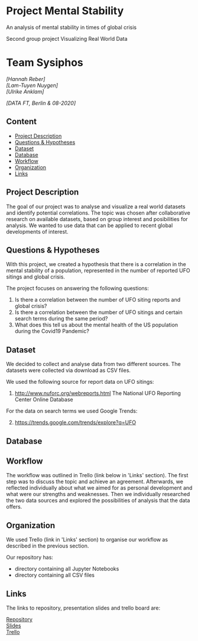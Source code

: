 # Project Mental Stability
An analysis of mental stability in times of global crisis 

Second group project
Visualizing Real World Data

# Team Sysiphos
*[Hannah Reber]*  
*[Lam-Tuyen Nuygen]*   
*[Ulrike Anklam]*  

*[DATA FT, Berlin & 08-2020]*

## Content
- [Project Description](#project-description)
- [Questions & Hypotheses](#questions-hypotheses)
- [Dataset](#dataset)
- [Database](#database)
- [Workflow](#workflow)
- [Organization](#organization)
- [Links](#links)

## Project Description

The goal of our project was to analyse and visualize a real world datasets and identify potential correlations. The topic was chosen after collaborative research on available datasets, based on group interest and posibilities for analysis. We wanted to use data that can be applied to recent global developments of interest. 

## Questions & Hypotheses

With this project, we created a hypothesis that there is a correlation in the mental stability of a population, represented in the number of reported UFO sitings and global crisis. 

The project focuses on answering the following questions:

1) Is there a correlation between the number of UFO siting reports and global crisis?
2) Is there a correlation between the number of UFO sitings and certain search terms during the same period?
3) What does this tell us about the mental health of the US population during the Covid19 Pandemic?

## Dataset
We decided to collect and analyse data from two different sources. The datasets were collected via download as CSV files.

We used the following source for report data on UFO sitings:

1) http://www.nuforc.org/webreports.html
The National UFO Reporting Center Online Database

For the data on search terms we used Google Trends:

2) https://trends.google.com/trends/explore?q=UFO

## Database



## Workflow

The workflow was outlined in Trello (link below in 'Links' section). The first step was to discuss the topic and achieve an agreement. Afterwards, we reflected individually about what we aimed for as personal development and what were our strengths and weaknesses. Then we individually researched the two data sources and explored the possibilities of analysis that the data offers. 



## Organization

We used Trello (link in 'Links' section) to organise our workflow as described in the previous section.

Our repository has:
 - directory containing all Jupyter Notebooks
 - directory containing all CSV files

## Links

The links to repository, presentation slides and trello board are:

[Repository](https://github.com/Ulli-H/Project_Mental_stability)  
[Slides](https://docs.google.com)  
[Trello](https://trello.com/b/C2Ff4Bz8/team-sysiphos-mental-stability-in-times-of-crisis) 
